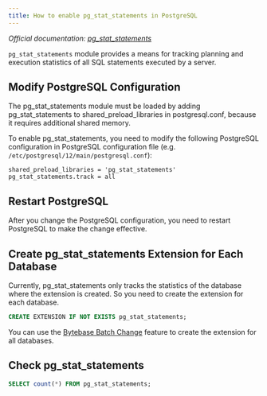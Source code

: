 ```yaml
---
title: How to enable pg_stat_statements in PostgreSQL
---
```


_Official documentation: [pg_stat_statements](https://www.postgresql.org/docs/current/pgstatstatements.html)_

`pg_stat_statements` module provides a means for tracking planning and execution statistics of all SQL statements executed by a server.

## Modify PostgreSQL Configuration

<HintBlock type="warning">

The pg_stat_statements module must be loaded by adding pg_stat_statements to shared_preload_libraries in postgresql.conf, because it requires additional shared memory.

</HintBlock>

To enable pg_stat_statements, you need to modify the following PostgreSQL configuration in PostgreSQL configuration file (e.g. `/etc/postgresql/12/main/postgresql.conf`):

```plain
shared_preload_libraries = 'pg_stat_statements'
pg_stat_statements.track = all
```

## Restart PostgreSQL

After you change the PostgreSQL configuration, you need to restart PostgreSQL to make the change effective.

## Create pg_stat_statements Extension for Each Database

Currently, pg_stat_statements only tracks the statistics of the database where the extension is created. So you need to create the extension for each database.

```sql
CREATE EXTENSION IF NOT EXISTS pg_stat_statements;
```

You can use the [Bytebase Batch Change](/docs/change-database/batch-change) feature to create the extension for all databases.

## Check pg_stat_statements

```sql
SELECT count(*) FROM pg_stat_statements;
```
